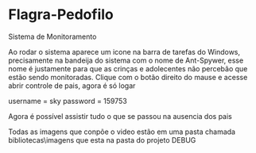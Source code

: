# Flagra-Pedofilo
Sistema de Monitoramento

Ao rodar o sistema aparece um icone na barra de tarefas do Windows, precisamente na bandeija do sistema com o nome de Ant-Spywer, esse nome é justamente para que as crinças e adolecentes não percebão que estão sendo monitoradas.
Clique com o botão direito do mause e acesse abrir controle de pais, agora é só logar

username = sky
password = 159753

Agora é possível assistir tudo o que se passou na ausencia dos pais

Todas as imagens que conpõe o video estão em uma pasta chamada bibliotecas\imagens que esta na pasta do projeto DEBUG
